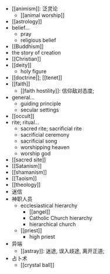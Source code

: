 - [[animism]]: 泛灵论
    - [[animal worship]]
- [[astrology]]
- belief...
    - pray
    - religious belief
- [[Buddhism]]
- the story of creation
- [[Christian]]
- [[deity]]
    - holy figure
- [[doctrine]]; [[tenet]]
- [[faith]]
    - [[faith hostility]]: 信仰敌对态度;
- general...
    - guiding principle
    - secular settings
- [[occult]]
- rite; ritual...
    - sacred rite; sacrificial rite
    - sacrificial ceremony
    - sacrificial song
    - worshipping heaven
    - worship god
- [[sacred site]]
- [[Satanism]]
- [[shamanism]]
- [[Taoism]]
- [[theology]]
- 迷信
- 神职人员
    - ecclesiastical hierarchy
        - [[angel]]
        - Catholic Church hierarchy
        - hierarchical church
    - [[priest]]
        - high priest
- 异端
    - [[astray]]: 迷途, 误入歧途, 离开正道;
- 占卜术
    - [[crystal ball]]
